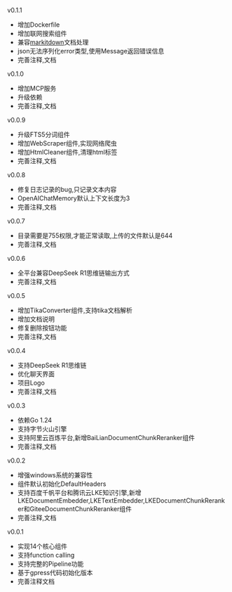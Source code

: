v0.1.1
- 增加Dockerfile
- 增加联网搜索组件
- 兼容[markitdown](https://gitee.com/minrag/markitdown)文档处理
- json无法序列化error类型,使用Message返回错误信息
- 完善注释,文档

v0.1.0
- 增加MCP服务
- 升级依赖
- 完善注释,文档

v0.0.9
- 升级FTS5分词组件 
- 增加WebScraper组件,实现网络爬虫
- 增加HtmlCleaner组件,清理html标签
- 完善注释,文档

v0.0.8 
- 修复日志记录的bug,只记录文本内容
- OpenAIChatMemory默认上下文长度为3
- 完善注释,文档

v0.0.7 
- 目录需要是755权限,才能正常读取,上传的文件默认是644
- 完善注释,文档

v0.0.6
- 全平台兼容DeepSeek R1思维链输出方式
- 完善注释,文档

v0.0.5
- 增加TikaConverter组件,支持tika文档解析
- 增加文档说明
- 修复删除按钮功能
- 完善注释,文档

v0.0.4
- 支持DeepSeek R1思维链
- 优化聊天界面
- 项目Logo
- 完善注释,文档

v0.0.3
- 依赖Go 1.24
- 支持字节火山引擎
- 支持阿里云百炼平台,新增BaiLianDocumentChunkReranker组件
- 完善注释,文档

v0.0.2
- 增强windows系统的兼容性
- 组件默认初始化DefaultHeaders
- 支持百度千帆平台和腾讯云LKE知识引擎,新增LKEDocumentEmbedder,LKETextEmbedder,LKEDocumentChunkReranker和GiteeDocumentChunkReranker组件
- 完善注释,文档

v0.0.1
- 实现14个核心组件
- 支持function calling
- 支持完整的Pipeline功能
- 基于gpress代码初始化版本
- 完善注释文档